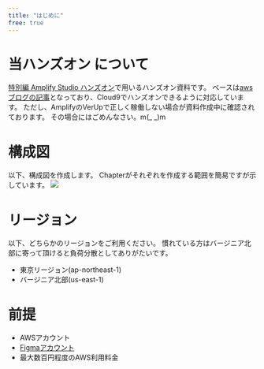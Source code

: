 ```yaml
---
title: "はじめに"
free: true
---
```

# 当ハンズオン について

[特別編 Amplify Studio ハンズオン](https://awsbasics.connpass.com/event/240343/)で用いるハンズオン資料です。
ベースは[awsブログの記事](https://aws.amazon.com/jp/blogs/news/aws-amplify-studio-figma-to-fullstack-react-app-with-minimal-programming/)となっており、Cloud9でハンズオンできるように対応しています。
ただし、AmplifyのVerUpで正しく稼働しない場合が資料作成中に確認されております。
その場合にはごめんなさい。m(_ _)m

# 構成図

以下、構成図を作成します。
Chapterがそれぞれを作成する範囲を簡易ですが示しています。
![](https://storage.googleapis.com/zenn-user-upload/d674c74b71a2-20220228.png)

# リージョン
以下、どちらかのリージョンをご利用ください。
慣れている方はバージニア北部に寄って頂けると負荷分散としてありがたいです。
- 東京リージョン(ap-northeast-1)
- バージニア北部(us-east-1)

# 前提

- AWSアカウント
- [Figmaアカウント](https://www.figma.com/)
- 最大数百円程度のAWS利用料金
